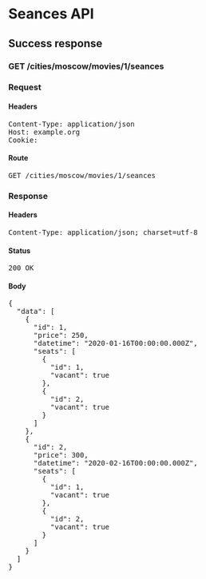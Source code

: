# Seances API

## Success response

### GET /cities/moscow/movies/1/seances
### Request

#### Headers

<pre>Content-Type: application/json
Host: example.org
Cookie: </pre>

#### Route

<pre>GET /cities/moscow/movies/1/seances</pre>

### Response

#### Headers

<pre>Content-Type: application/json; charset=utf-8</pre>

#### Status

<pre>200 OK</pre>

#### Body

<pre>{
  "data": [
    {
      "id": 1,
      "price": 250,
      "datetime": "2020-01-16T00:00:00.000Z",
      "seats": [
        {
          "id": 1,
          "vacant": true
        },
        {
          "id": 2,
          "vacant": true
        }
      ]
    },
    {
      "id": 2,
      "price": 300,
      "datetime": "2020-02-16T00:00:00.000Z",
      "seats": [
        {
          "id": 1,
          "vacant": true
        },
        {
          "id": 2,
          "vacant": true
        }
      ]
    }
  ]
}</pre>
